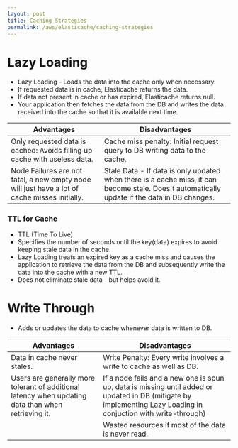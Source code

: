 ```yaml
---
layout: post
title: Caching Strategies
permalink: /aws/elasticache/caching-strategies
---
```


# Lazy Loading
- Lazy Loading - Loads the data into the cache only when necessary.
- If requested data is in cache, Elasticache returns the data.
- If data not present in cache or has expired, Elasticache returns null.
- Your application then fetches the data from the DB and writes the data received into the cache so that it is available next time.

|Advantages|Disadvantages|
---|---
|Only requested data is cached: Avoids filling up cache with useless data.|Cache miss penalty: Initial request query to DB writing data to the cache.|
|Node Failures are not fatal, a new empty node will just have a lot of cache misses initially.|Stale Data - If data is only updated when there is a cache miss, it can become stale. Does't automatically update if the data in DB changes.|

### TTL for Cache
- TTL (Time To Live)
- Specifies the number of seconds until the key(data) expires to avoid keeping stale data in the cache.
- Lazy Loading treats an expired key as a cache miss and causes the application to retrieve the data from the DB and subsequently write the data into the cache with a new TTL.
- Does not eliminate stale data - but helps avoid it.

# Write Through
- Adds or updates the data to cache whenever data is written to DB.

|Advantages|Disadvantages|
---|---
|Data in cache never stales.|Write Penalty: Every write involves a write to cache as well as DB.|
|Users are generally more tolerant of additional latency when updating data than when retrieving it.|If a node fails and a new one is spun up, data is missing until added or updated in DB (mitigate by implementing Lazy Loading in conjuction with write-through)|
||Wasted resources if most of the data is never read.|

